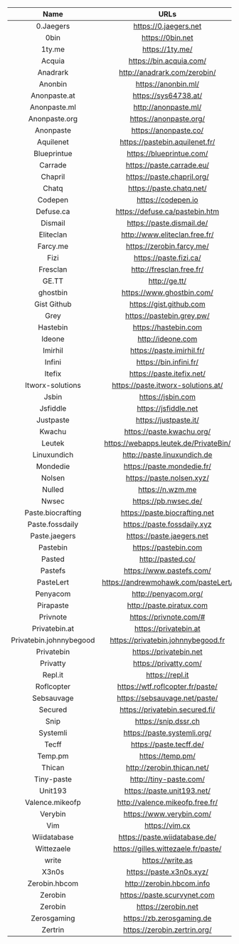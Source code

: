 | Name | URLs | 
|:---:|:---:|
| 0.Jaegers | https://0.jaegers.net |
| 0bin | https://0bin.net |  
| 1ty.me | https://1ty.me/ |
| Acquia | https://bin.acquia.com/ |  
| Anadrark | http://anadrark.com/zerobin/ |  
| Anonbin | https://anonbin.ml/ |  
| Anonpaste.at | https://sys64738.at/ |  
| Anonpaste.ml | http://anonpaste.ml/ |  
| Anonpaste.org | https://anonpaste.org/ |  
| Anonpaste | https://anonpaste.co/ | Encrypted Anonpaste  
| Aquilenet | https://pastebin.aquilenet.fr/ |  
| Blueprintue | https://blueprintue.com/ |  
| Carrade | https://paste.carrade.eu/ |  
| Chapril | https://paste.chapril.org/ |  
| Chatq | https://paste.chatq.net/ |  
| Codepen | https://codepen.io |  
| Defuse.ca | https://defuse.ca/pastebin.htm | Encryped pastebin  
| Dismail | https://paste.dismail.de/ |  
| Eliteclan | http://www.eliteclan.free.fr/ |  
| Farcy.me | https://zerobin.farcy.me/ |  
| Fizi | https://paste.fizi.ca/ |  
| Fresclan | http://fresclan.free.fr/ |  
| GE.TT | http://ge.tt/ |  
| ghostbin | https://www.ghostbin.com/ |  
| Gist Github | https://gist.github.com |  
| Grey | https://pastebin.grey.pw/ |  
| Hastebin | https://hastebin.com |  
| Ideone | http://ideone.com |  
| Imirhil | https://paste.imirhil.fr/ |  
| Infini | https://bin.infini.fr/ |  
| Itefix | https://paste.itefix.net/ |  
| Itworx-solutions | https://paste.itworx-solutions.at/ |  
| Jsbin | https://jsbin.com |  
| Jsfiddle | https://jsfiddle.net |  
| Justpaste | https://justpaste.it/ |  
| Kwachu | https://paste.kwachu.org/ |  
| Leutek | https://webapps.leutek.de/PrivateBin/ |  
| Linuxundich | http://paste.linuxundich.de |  
| Mondedie | https://paste.mondedie.fr/ |  
| Nolsen | https://paste.nolsen.xyz/ |  
| Nulled | https://n.wzm.me |  
| Nwsec | https://pb.nwsec.de/ |  
| Paste.biocrafting | https://paste.biocrafting.net |  
| Paste.fossdaily | https://paste.fossdaily.xyz |  
| Paste.jaegers | https://paste.jaegers.net |  
| Pastebin | https://pastebin.com |  
| Pasted | http://pasted.co/ |  
| Pastefs | https://www.pastefs.com/ |  
| PasteLert | https://andrewmohawk.com/pasteLert/ |  
| Penyacom | http://penyacom.org/ |  
| Pirapaste | http://paste.piratux.com |  
| Privnote | https://privnote.com/# |
| Privatebin.at | https://privatebin.at |  
| Privatebin.johnnybegood | https://privatebin.johnnybegood.fr |  
| Privatebin | https://privatebin.net |
| Privatty | https://privatty.com/ |
| Repl.it | https://repl.it |  
| Roflcopter | https://wtf.roflcopter.fr/paste/ |  
| Sebsauvage | https://sebsauvage.net/paste/ |  
| Secured | https://privatebin.secured.fi/ |  
| Snip | https://snip.dssr.ch |  
| Systemli | https://paste.systemli.org/ |  
| Tecff | https://paste.tecff.de/ |  
| Temp.pm | https://temp.pm/ |
| Thican | http://zerobin.thican.net/ |  
| Tiny-paste | http://tiny-paste.com/ |  
| Unit193 | https://paste.unit193.net/ |  
| Valence.mikeofp | http://valence.mikeofp.free.fr/ |  
| Verybin | https://www.verybin.com/ |  
| Vim | https://vim.cx |  
| Wiidatabase | https://paste.wiidatabase.de/ |  
| Wittezaele | https://gilles.wittezaele.fr/paste/ |  
| write | https://write.as |  
| X3n0s | https://paste.x3n0s.xyz/ |  
| Zerobin.hbcom | http://zerobin.hbcom.info | 
| Zerobin | https://paste.scurvynet.com |  
| Zerobin | https://zerobin.net |  
| Zerosgaming | https://zb.zerosgaming.de |  
| Zertrin | https://zerobin.zertrin.org/ |
